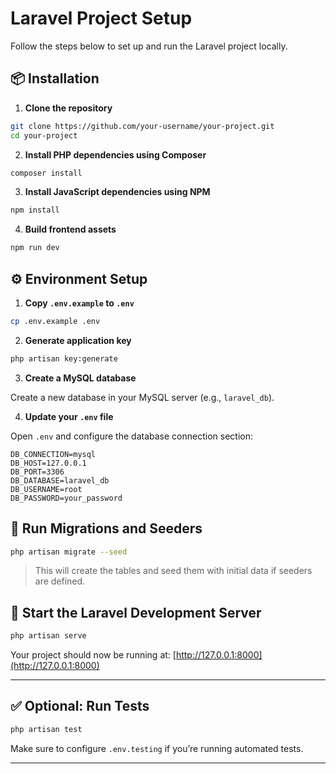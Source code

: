 # Laravel Project Setup

Follow the steps below to set up and run the Laravel project locally.

## 📦 Installation

1. **Clone the repository**

```bash
git clone https://github.com/your-username/your-project.git
cd your-project
```

2. **Install PHP dependencies using Composer**

```bash
composer install
```

3. **Install JavaScript dependencies using NPM**

```bash
npm install
```

4. **Build frontend assets**

```bash
npm run dev
```

## ⚙️ Environment Setup

1. **Copy `.env.example` to `.env`**

```bash
cp .env.example .env
```

2. **Generate application key**

```bash
php artisan key:generate
```

3. **Create a MySQL database**

Create a new database in your MySQL server (e.g., `laravel_db`).

4. **Update your `.env` file**

Open `.env` and configure the database connection section:

```env
DB_CONNECTION=mysql
DB_HOST=127.0.0.1
DB_PORT=3306
DB_DATABASE=laravel_db
DB_USERNAME=root
DB_PASSWORD=your_password
```

## 🧬 Run Migrations and Seeders

```bash
php artisan migrate --seed
```

> This will create the tables and seed them with initial data if seeders are defined.

## 🚀 Start the Laravel Development Server

```bash
php artisan serve
```

Your project should now be running at: [http://127.0.0.1:8000](http://127.0.0.1:8000)

---

## ✅ Optional: Run Tests

```bash
php artisan test
```

Make sure to configure `.env.testing` if you’re running automated tests.

---